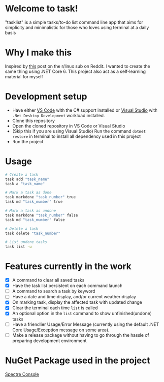 # Welcome to task!
"tasklist" is a simple tasks/to-do list command line app that aims for simplicity and minimalistic for those who loves using terminal at a daily basis

# Why I make this
Inspired by [this](https://www.reddit.com/r/linux/comments/vbancx/please_i_made_a_cli_tool_that_greets_you_with/) post on the r/linux sub on Reddit. I wanted to create the same thing using .NET Core 6. This project also act as a self-learning material for myself

# Development setup
- Have either [VS Code](https://code.visualstudio.com/) with the C# support installed or [Visual Studio](https://visualstudio.microsoft.com/) with `.Net Desktop Development` workload installed.
- Clone this repository
- Open the cloned repository in VS Code or Visual Studio
- (Skip this if you are using Visual Studio) Run the command ```dotnet restore``` in terminal to install all dependency used in this project
- Run the project

# Usage
```bash
# Create a task
task add "task_name"
task a "task_name"

# Mark a task as done
task markdone "task_number" true
task md "task_number" true

# Mark a task as undone
task markdone "task_number" false
task md "task_number" false

# Delete a task
task delete "task_number"

# List undone tasks
task list -u
```

# Features currently in the work
- [x] A command to clear all saved tasks
- [x] Have the task list persistent on each command launch
- [ ] A command to search a task by keyword
- [ ] Have a date and time display, and/or current weather display
- [x] On marking task, display the affected task with updated change
- [x] Clear the terminal each time `list` is called
- [x] An optional option in the `list` command to show unfinished(undone) tasks
- [ ] Have a friendlier Usage/Error Message (currently using the default .NET Core Usage/Exception message on some area).
- [ ] Make a release package without having to go through the hassle of preparing development environment

# NuGet Package used in the project
[Spectre Console](https://github.com/spectreconsole/spectre.console)